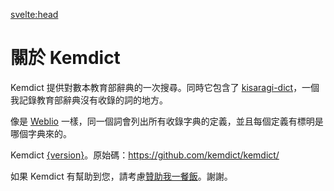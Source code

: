 <script>
import { version } from "$lib/common"
</script>

<svelte:head>
<title>關於 Kemdict</title>
</svelte:head>

# 關於 Kemdict

Kemdict 提供對數本教育部辭典的一次搜尋。同時它包含了 [kisaragi-dict](/dict-kisaragi)，一個我記錄教育部辭典沒有收錄的詞的地方。

像是 [Weblio](https://weblio.jp/) 一樣，同一個詞會列出所有收錄字典的定義，並且每個定義有標明是哪個字典來的。

Kemdict [{version}](/changelog)。原始碼：<https://github.com/kemdict/kemdict/>

如果 Kemdict 有幫助到您，請考慮[贊助我一餐飯](https://www.buymeacoffee.com/kisaragihiu)。謝謝。
